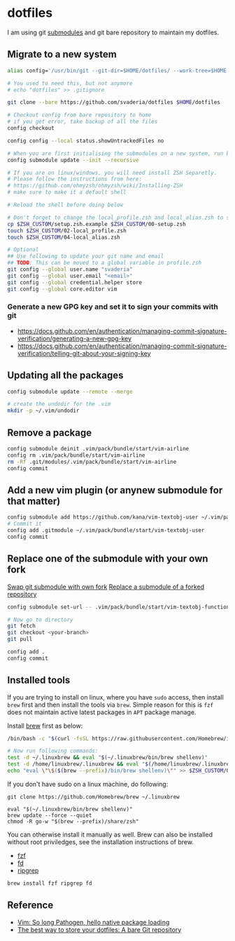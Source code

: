 # dotfiles

I am using git [submodules](https://git-scm.com/book/en/v2/Git-Tools-Submodules) and git bare repository to maintain my dotfiles.

## Migrate to a new system
```bash
alias config='/usr/bin/git --git-dir=$HOME/dotfiles/ --work-tree=$HOME'

# You used to need this, but not anymore 
# echo "dotfiles" >> .gitignore

git clone --bare https://github.com/svaderia/dotfiles $HOME/dotfiles

# Checkout config from bare repository to home
# if you get error, take backup of all the files
config checkout

config config --local status.showUntrackedFiles no

# When you are first initialising the submodules on a new system, run below command
config submodule update --init --recursive

# If you are on linux/windows, you will need install ZSH Separetly.
# Please follow the instructions from here:
# https://github.com/ohmyzsh/ohmyzsh/wiki/Installing-ZSH
# make sure to make it a default shell

# Reload the shell before doing below

# Don't forget to change the local_profile.zsh and local_alias.zsh to set the new paths
cp $ZSH_CUSTOM/setup.zsh.example $ZSH_CUSTOM/00-setup.zsh
touch $ZSH_CUSTOM/02-local_profile.zsh
touch $ZSH_CUSTOM/04-local_alias.zsh

# Optional
## Use following to update your git name and email
## TODO: This can be moved to a global variable in profile.zsh
git config --global user.name "svaderia"
git config --global user.email "<email>"
git config --global credential.helper store
git config --global core.editor vim

```
### Generate a new GPG key and set it to sign your commits with git
* https://docs.github.com/en/authentication/managing-commit-signature-verification/generating-a-new-gpg-key
* https://docs.github.com/en/authentication/managing-commit-signature-verification/telling-git-about-your-signing-key

## Updating all the packages
```bash
config submodule update --remote --merge

# create the undodir for the .vim
mkdir -p ~/.vim/undodir

```

## Remove a package
```bash
config submodule deinit .vim/pack/bundle/start/vim-airline
config rm .vim/pack/bundle/start/vim-airline
rm -Rf .git/modules/.vim/pack/bundle/start/vim-airline
config commit
```

## Add a new vim plugin (or anynew submodule for that matter)
```bash
config submodule add https://github.com/kana/vim-textobj-user ~/.vim/pack/bundle/start/vim-textobj-user
# Commit it
config add .gitmodule ~/.vim/pack/bundle/start/vim-textobj-user
config commit
```

## Replace one of the submodule with your own fork
[Swap git submodule with own fork](https://stackoverflow.com/questions/11637175/swap-git-submodule-with-own-fork) 
[Replace a submodule of a forked repository](https://stackoverflow.com/questions/65796573/git-github-replace-a-submodule-of-a-forked-repository) 

```bash
config submodule set-url -- .vim/pack/bundle/start/vim-textobj-function https://github.com/svaderia/vim-textobj-function

# Now go to directory 
git fetch
git checkout <your-branch>
git pull

config add .
config commit
```
## Installed tools
If you are trying to install on linux, where you have `sudo` access, then install `brew` first and then install the tools via `brew`.
Simple reason for this is `fzf` does not maintain active latest packages in `APT` package manage.

Install [brew](https://brew.sh/) first as below: 
```bash
/bin/bash -c "$(curl -fsSL https://raw.githubusercontent.com/Homebrew/install/HEAD/install.sh)"

# Now run following commands:
test -d ~/.linuxbrew && eval "$(~/.linuxbrew/bin/brew shellenv)"
test -d /home/linuxbrew/.linuxbrew && eval "$(/home/linuxbrew/.linuxbrew/bin/brew shellenv)"
echo "eval \"\$($(brew --prefix)/bin/brew shellenv)\"" >> $ZSH_CUSTOM/02-local_profile.zsh
```

If you don't have sudo on a linux machine, do following: 

```
git clone https://github.com/Homebrew/brew ~/.linuxbrew

eval "$(~/.linuxbrew/bin/brew shellenv)"
brew update --force --quiet
chmod -R go-w "$(brew --prefix)/share/zsh"
```

You can otherwise install it manually as well. Brew can also be installed without root priviledges, see the installation instructions of brew.
* [fzf](https://github.com/junegunn/fzf/)
* [fd](https://github.com/sharkdp/fd)
* [ripgrep](https://github.com/BurntSushi/ripgrep)

```bash
brew install fzf ripgrep fd
```


## Reference

* [Vim: So long Pathogen, hello native package loading](https://shapeshed.com/vim-packages/)
* [The best way to store your dotfiles: A bare Git repository](https://www.atlassian.com/git/tutorials/dotfiles)
